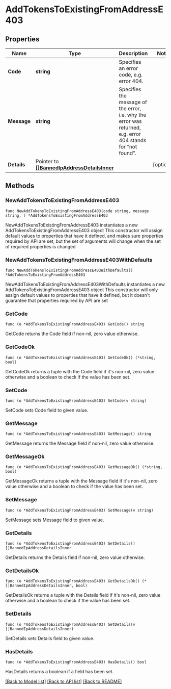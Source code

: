 # AddTokensToExistingFromAddressE403

## Properties

Name | Type | Description | Notes
------------ | ------------- | ------------- | -------------
**Code** | **string** | Specifies an error code, e.g. error 404. | 
**Message** | **string** | Specifies the message of the error, i.e. why the error was returned, e.g. error 404 stands for “not found”. | 
**Details** | Pointer to [**[]BannedIpAddressDetailsInner**](BannedIpAddressDetailsInner.md) |  | [optional] 

## Methods

### NewAddTokensToExistingFromAddressE403

`func NewAddTokensToExistingFromAddressE403(code string, message string, ) *AddTokensToExistingFromAddressE403`

NewAddTokensToExistingFromAddressE403 instantiates a new AddTokensToExistingFromAddressE403 object
This constructor will assign default values to properties that have it defined,
and makes sure properties required by API are set, but the set of arguments
will change when the set of required properties is changed

### NewAddTokensToExistingFromAddressE403WithDefaults

`func NewAddTokensToExistingFromAddressE403WithDefaults() *AddTokensToExistingFromAddressE403`

NewAddTokensToExistingFromAddressE403WithDefaults instantiates a new AddTokensToExistingFromAddressE403 object
This constructor will only assign default values to properties that have it defined,
but it doesn't guarantee that properties required by API are set

### GetCode

`func (o *AddTokensToExistingFromAddressE403) GetCode() string`

GetCode returns the Code field if non-nil, zero value otherwise.

### GetCodeOk

`func (o *AddTokensToExistingFromAddressE403) GetCodeOk() (*string, bool)`

GetCodeOk returns a tuple with the Code field if it's non-nil, zero value otherwise
and a boolean to check if the value has been set.

### SetCode

`func (o *AddTokensToExistingFromAddressE403) SetCode(v string)`

SetCode sets Code field to given value.


### GetMessage

`func (o *AddTokensToExistingFromAddressE403) GetMessage() string`

GetMessage returns the Message field if non-nil, zero value otherwise.

### GetMessageOk

`func (o *AddTokensToExistingFromAddressE403) GetMessageOk() (*string, bool)`

GetMessageOk returns a tuple with the Message field if it's non-nil, zero value otherwise
and a boolean to check if the value has been set.

### SetMessage

`func (o *AddTokensToExistingFromAddressE403) SetMessage(v string)`

SetMessage sets Message field to given value.


### GetDetails

`func (o *AddTokensToExistingFromAddressE403) GetDetails() []BannedIpAddressDetailsInner`

GetDetails returns the Details field if non-nil, zero value otherwise.

### GetDetailsOk

`func (o *AddTokensToExistingFromAddressE403) GetDetailsOk() (*[]BannedIpAddressDetailsInner, bool)`

GetDetailsOk returns a tuple with the Details field if it's non-nil, zero value otherwise
and a boolean to check if the value has been set.

### SetDetails

`func (o *AddTokensToExistingFromAddressE403) SetDetails(v []BannedIpAddressDetailsInner)`

SetDetails sets Details field to given value.

### HasDetails

`func (o *AddTokensToExistingFromAddressE403) HasDetails() bool`

HasDetails returns a boolean if a field has been set.


[[Back to Model list]](../README.md#documentation-for-models) [[Back to API list]](../README.md#documentation-for-api-endpoints) [[Back to README]](../README.md)


